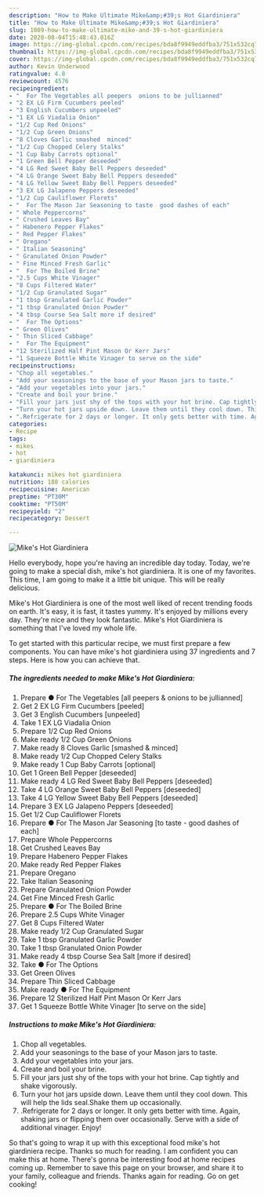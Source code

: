 ```yaml
---
description: "How to Make Ultimate Mike&amp;#39;s Hot Giardiniera"
title: "How to Make Ultimate Mike&amp;#39;s Hot Giardiniera"
slug: 1009-how-to-make-ultimate-mike-and-39-s-hot-giardiniera
date: 2020-08-04T15:48:43.016Z
image: https://img-global.cpcdn.com/recipes/bda8f9949eddfba3/751x532cq70/mikes-hot-giardiniera-recipe-main-photo.jpg
thumbnail: https://img-global.cpcdn.com/recipes/bda8f9949eddfba3/751x532cq70/mikes-hot-giardiniera-recipe-main-photo.jpg
cover: https://img-global.cpcdn.com/recipes/bda8f9949eddfba3/751x532cq70/mikes-hot-giardiniera-recipe-main-photo.jpg
author: Kevin Underwood
ratingvalue: 4.8
reviewcount: 4576
recipeingredient:
- "  For The Vegetables all peepers  onions to be jullianned"
- "2 EX LG Firm Cucumbers peeled"
- "3 English Cucumbers unpeeled"
- "1 EX LG Viadalia Onion"
- "1/2 Cup Red Onions"
- "1/2 Cup Green Onions"
- "8 Cloves Garlic smashed  minced"
- "1/2 Cup Chopped Celery Stalks"
- "1 Cup Baby Carrots optional"
- "1 Green Bell Pepper deseeded"
- "4 LG Red Sweet Baby Bell Peppers deseeded"
- "4 LG Orange Sweet Baby Bell Peppers deseeded"
- "4 LG Yellow Sweet Baby Bell Peppers deseeded"
- "3 EX LG Jalapeno Peppers deseeded"
- "1/2 Cup Cauliflower Florets"
- "  For The Mason Jar Seasoning to taste  good dashes of each"
- " Whole Peppercorns"
- " Crushed Leaves Bay"
- " Habenero Pepper Flakes"
- " Red Pepper Flakes"
- " Oregano"
- " Italian Seasoning"
- " Granulated Onion Powder"
- " Fine Minced Fresh Garlic"
- "  For The Boiled Brine"
- "2.5 Cups White Vinager"
- "8 Cups Filtered Water"
- "1/2 Cup Granulated Sugar"
- "1 tbsp Granulated Garlic Powder"
- "1 tbsp Granulated Onion Powder"
- "4 tbsp Course Sea Salt more if desired"
- "  For The Options"
- " Green Olives"
- " Thin Sliced Cabbage"
- "  For The Equipment"
- "12 Sterilized Half Pint Mason Or Kerr Jars"
- "1 Squeeze Bottle White Vinager to serve on the side"
recipeinstructions:
- "Chop all vegetables."
- "Add your seasonings to the base of your Mason jars to taste."
- "Add your vegetables into your jars."
- "Create and boil your brine."
- "Fill your jars just shy of the tops with your hot brine. Cap tightly and shake vigorously."
- "Turn your hot jars upside down. Leave them until they cool down. This will help the lids seal.Shake them up occasionally."
- ".Refrigerate for 2 days or longer. It only gets better with time. Again, shaking jars or flipping them over occasionally. Serve with a side of additional vinager. Enjoy!"
categories:
- Recipe
tags:
- mikes
- hot
- giardiniera

katakunci: mikes hot giardiniera 
nutrition: 188 calories
recipecuisine: American
preptime: "PT30M"
cooktime: "PT50M"
recipeyield: "2"
recipecategory: Dessert

---
```



![Mike&#39;s Hot Giardiniera](https://img-global.cpcdn.com/recipes/bda8f9949eddfba3/751x532cq70/mikes-hot-giardiniera-recipe-main-photo.jpg)

Hello everybody, hope you're having an incredible day today. Today, we're going to make a special dish, mike&#39;s hot giardiniera. It is one of my favorites. This time, I am going to make it a little bit unique. This will be really delicious.

Mike&#39;s Hot Giardiniera is one of the most well liked of recent trending foods on earth. It's easy, it is fast, it tastes yummy. It's enjoyed by millions every day. They're nice and they look fantastic. Mike&#39;s Hot Giardiniera is something that I've loved my whole life.




To get started with this particular recipe, we must first prepare a few components. You can have mike&#39;s hot giardiniera using 37 ingredients and 7 steps. Here is how you can achieve that.

<!--inarticleads1-->

##### The ingredients needed to make Mike&#39;s Hot Giardiniera:

1. Prepare  ● For The Vegetables [all peepers &amp; onions to be jullianned]
1. Get 2 EX LG Firm Cucumbers [peeled]
1. Get 3 English Cucumbers [unpeeled]
1. Take 1 EX LG Viadalia Onion
1. Prepare 1/2 Cup Red Onions
1. Make ready 1/2 Cup Green Onions
1. Make ready 8 Cloves Garlic [smashed &amp; minced]
1. Make ready 1/2 Cup Chopped Celery Stalks
1. Make ready 1 Cup Baby Carrots [optional]
1. Get 1 Green Bell Pepper [deseeded]
1. Make ready 4 LG Red Sweet Baby Bell Peppers [deseeded]
1. Take 4 LG Orange Sweet Baby Bell Peppers [deseeded]
1. Take 4 LG Yellow Sweet Baby Bell Peppers [deseeded]
1. Prepare 3 EX LG Jalapeno Peppers [deseeded]
1. Get 1/2 Cup Cauliflower Florets
1. Prepare  ● For The Mason Jar Seasoning [to taste - good dashes of each]
1. Prepare  Whole Peppercorns
1. Get  Crushed Leaves Bay
1. Prepare  Habenero Pepper Flakes
1. Make ready  Red Pepper Flakes
1. Prepare  Oregano
1. Take  Italian Seasoning
1. Prepare  Granulated Onion Powder
1. Get  Fine Minced Fresh Garlic
1. Prepare  ● For The Boiled Brine
1. Prepare 2.5 Cups White Vinager
1. Get 8 Cups Filtered Water
1. Make ready 1/2 Cup Granulated Sugar
1. Take 1 tbsp Granulated Garlic Powder
1. Take 1 tbsp Granulated Onion Powder
1. Make ready 4 tbsp Course Sea Salt [more if desired]
1. Take  ● For The Options
1. Get  Green Olives
1. Prepare  Thin Sliced Cabbage
1. Make ready  ● For The Equipment
1. Prepare 12 Sterilized Half Pint Mason Or Kerr Jars
1. Get 1 Squeeze Bottle White Vinager [to serve on the side]




<!--inarticleads2-->

##### Instructions to make Mike&#39;s Hot Giardiniera:

1. Chop all vegetables.
1. Add your seasonings to the base of your Mason jars to taste.
1. Add your vegetables into your jars.
1. Create and boil your brine.
1. Fill your jars just shy of the tops with your hot brine. Cap tightly and shake vigorously.
1. Turn your hot jars upside down. Leave them until they cool down. This will help the lids seal.Shake them up occasionally.
1. .Refrigerate for 2 days or longer. It only gets better with time. Again, shaking jars or flipping them over occasionally. Serve with a side of additional vinager. Enjoy!




So that's going to wrap it up with this exceptional food mike&#39;s hot giardiniera recipe. Thanks so much for reading. I am confident you can make this at home. There's gonna be interesting food at home recipes coming up. Remember to save this page on your browser, and share it to your family, colleague and friends. Thanks again for reading. Go on get cooking!
